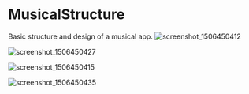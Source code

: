 # MusicalStructure
Basic structure and design of a musical app.
![screenshot_1506450412](https://user-images.githubusercontent.com/19223945/30879469-2814a110-a308-11e7-8a9c-cb47eb34bc7a.png)

![screenshot_1506450427](https://user-images.githubusercontent.com/19223945/30879500-39b25110-a308-11e7-87e7-0b435bcc5543.png)

![screenshot_1506450415](https://user-images.githubusercontent.com/19223945/30879517-480d4648-a308-11e7-86ee-11d945118005.png)

![screenshot_1506450435](https://user-images.githubusercontent.com/19223945/30879531-53da60aa-a308-11e7-99b6-561dce5a7409.png)
